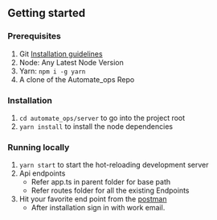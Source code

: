 ## Getting started

### Prerequisites

1. Git [Installation guidelines](https://support.atlassian.com/bitbucket-cloud/docs/install-and-set-up-git/)
2. Node: Any Latest Node Version
3. Yarn: `npm i -g yarn`
4. A clone of the Automate_ops Repo

### Installation

1. `cd automate_ops/server` to go into the project root
2.  `yarn install` to install the node dependencies 

### Running locally

1. `yarn start` to start the hot-reloading development server
2. Api endpoints
    - Refer app.ts in parent folder for base path
    - Refer routes folder for all the existing Endpoints
3. Hit your favorite end point from the [postman](https://www.postman.com/downloads/)
    - After installation sign in with work email.
